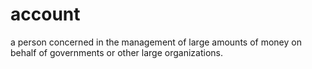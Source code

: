 # account
a person concerned in the management of large amounts of money on behalf of governments or other large organizations.
